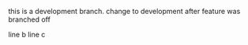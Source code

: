 this is a development branch. 
change to development after feature was branched off


line b
line c
